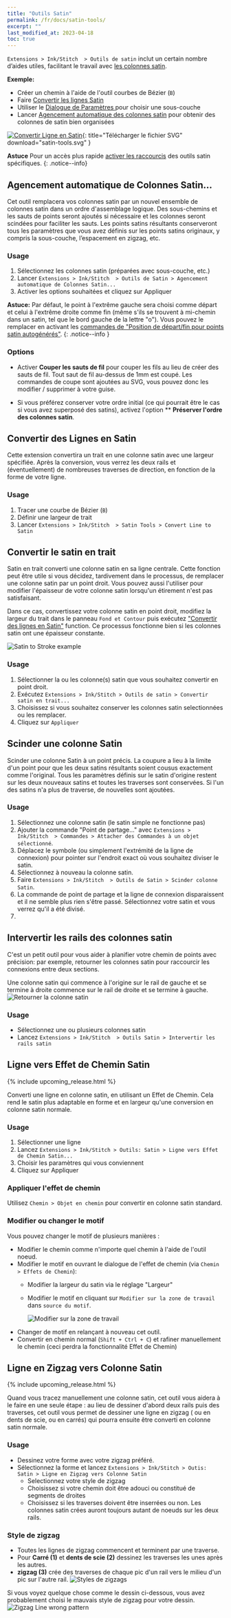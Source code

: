 ```yaml
---
title: "Outils Satin"
permalink: /fr/docs/satin-tools/
excerpt: ""
last_modified_at: 2023-04-18
toc: true
---
```

`Extensions > Ink/Stitch  > Outils de satin` inclut un certain nombre d’aides utiles, facilitant le travail avec [les colonnes satin](/fr/docs/stitches/satin-column/).

**Exemple:**
* Créer un chemin à l'aide de l'outil courbes de Bézier (`B`)
* Faire [Convertir les lignes Satin](#convertir-des-lignes-en-satin)
* Utiliser le [Dialogue de Paramètres ](/fr/docs/params/#paramètres-satin) pour choisir une sous-couche
* Lancer [Agencement automatique des colonnes satin](#auto-route-satin-colonnes) pour obtenir des colonnes de satin bien organisées

[![Convertir Ligne en Satin](/assets/images/docs/en/satin-tools.svg)](/assets/images/docs/en/satin-tools.svg){: title="Télécharger le fichier SVG" download="satin-tools.svg" }

**Astuce** Pour un accès plus rapide [activer les raccourcis](/fr/docs/customize/) des outils satin spécifiques.
{: .notice--info}

## Agencement automatique de Colonnes Satin...

Cet outil remplacera vos colonnes satin par un nouvel ensemble de colonnes satin dans un ordre d'assemblage logique. Des sous-chemins et les sauts de points seront ajoutés si nécessaire et les colonnes seront scindées pour faciliter les sauts. Les points satins résultants conserveront tous les paramètres que vous avez définis sur les points satins originaux, y compris la sous-couche, l’espacement en zigzag, etc.

### Usage

1. Sélectionnez les colonnes satin (préparées avec sous-couche, etc.)
2. Lancer `Extensions > Ink/Stitch  > Outils de Satin > Agencement automatique de Colonnes Satin...`
3. Activer les options souhaitées et cliquez sur Appliquer

**Astuce:** Par défaut, le point à l'extrême gauche sera choisi comme départ et celui à l'extrême droite comme fin (même s'ils se trouvent à mi-chemin dans un satin, tel que le bord gauche de la lettre "o"). Vous pouvez le remplacer en activant les [commandes de "Position de départ/fin pour points satin autogénérés"](/fr/docs/commands/).
{: .notice--info }

### Options

* Activer **Couper les sauts de fil** pour couper les fils au lieu de créer des sauts de fil. Tout saut de fil au-dessus de 1mm est coupé. Les commandes de coupe sont ajoutées au SVG, vous pouvez donc les modifier / supprimer à votre guise.

* Si vous préférez conserver votre ordre initial (ce qui pourrait être le cas si vous avez superposé des satins), activez l'option ** **Préserver l'ordre des colonnes satin**.

## Convertir des Lignes en Satin

Cette extension convertira un trait en une colonne satin avec une largeur spécifiée. Après la conversion, vous verrez les deux rails et (éventuellement) de nombreuses traverses de direction, en fonction de la forme de votre ligne.

### Usage

1. Tracer une courbe de Bézier (`B`)
2. Définir une largeur de trait
2. Lancer `Extensions > Ink/Stitch  > Satin Tools > Convert Line to Satin`

## Convertir le satin en trait

Satin en trait converti une colonne satin en sa ligne centrale. Cette fonction peut être utile si vous décidez, tardivement dans le processus, de remplacer une colonne satin par un point droit. Vous pouvez aussi l'utiliser pour modifier l'épaisseur de votre colonne satin lorsqu'un étirement n'est pas satisfaisant.  

Dans ce cas, convertissez votre colonne satin en point droit, modifiez la largeur du trait dans le panneau `Fond et Contour` puis exécutez  ["Convertir des lignes en Satin"](#convertir-des-Lignes-en-atin) function. Ce processus fonctionne bien si les colonnes satin ont une épaisseur constante.

![Satin to Stroke example](/assets/images/docs/en/satin_to_stroke.png)

### Usage

1. Sélectionner la ou les colonne(s) satin que vous souhaitez convertir en point droit.
2. Exécutez  `Extensions > Ink/Stitch > Outils de satin > Convertir satin en trait...`
3. Choisissez si vous souhaitez conserver les colonnes satin selectionnées ou les remplacer.
4. Cliquez sur `Appliquer`

## Scinder une colonne Satin

Scinder une colonne Satin à un point précis. La coupure a lieu à la limite d'un point pour que les deux satins résultants soient cousus exactement comme l'original. Tous les paramètres définis sur le satin d'origine restent sur les deux nouveaux satins et toutes les traverses sont conservées. Si l'un des satins n'a plus de traverse, de nouvelles sont ajoutées.

### Usage

1. Sélectionnez une colonne satin (le satin simple ne fonctionne pas)
2. Ajouter la commande "Point de partage..." avec `Extensions > Ink/Stitch  > Commandes > Attacher des Commandes à un objet sélectionné`.
3. Déplacez le symbole (ou simplement l'extrémité de la ligne de connexion) pour pointer sur l'endroit exact où vous souhaitez diviser le satin.
4. Sélectionnez à nouveau la colonne satin.
5. Faire `Extensions > Ink/Stitch  > Outils de Satin > Scinder colonne Satin`.
6. La commande de point de partage et la ligne de connexion disparaissent et il ne semble plus rien s'être passé. Sélectionnez votre satin et vous verrez qu'il a été divisé.
7. 
## Intervertir les rails des colonnes satin

C'est un petit outil pour vous aider à planifier votre chemin de points avec précision: par exemple, retourner les colonnes satin pour raccourcir les connexions entre deux sections.

Une colonne satin qui commence à l'origine sur le rail de gauche et se termine à droite commence sur le rail de droite et se termine à gauche.
![Retourner la colonne satin](/assets/images/docs/en/flip-satin-column.jpg)

### Usage

* Sélectionnez une ou plusieurs colonnes satin
* Lancez `Extensions > Ink/Stitch  > Outils Satin > Intervertir les rails satin`

## Ligne vers Effet de Chemin Satin 

{% include upcoming_release.html %}

Converti une ligne en colonne satin, en utilisant un Effet de Chemin. Cela rend le satin plus adaptable en forme et en largeur qu'une conversion en colonne satin normale.



### Usage

1. Sélectionner une ligne 
2. Lancez `Extensions > Ink/Stitch > Outils: Satin > Ligne vers Effet de Chemin Satin...`
3. Choisir les paramètres qui vous conviennent
4. Cliquez sur Appliquer


### Appliquer l'effet de chemin

Utilisez `Chemin > Objet en chemin` pour convertir en colonne satin standard.

### Modifier ou changer le motif

Vous pouvez changer le motif de plusieurs manières :

* Modifier le chemin comme n'importe quel chemin à l'aide de l'outil noeud.
* Modifier le motif en ouvrant le dialogue de l'effet de chemin (via `Chemin > Effets de Chemin`):
  * Modifier la largeur du satin via le réglage "Largeur"
  * Modifier le motif en cliquant sur `Modifier sur la zone de travail` dans `source du motif`.
    
    ![Modifier sur la zone de travail](/assets/images/tutorials/pattern-along-path/edit.png)
* Changer de motif en relançant à nouveau cet outil.
* Convertir en chemin normal  (`Shift + Ctrl + C`)  et rafiner manuellement le chemin (ceci perdra la fonctionnalité Effet de Chemin)


## Ligne en Zigzag vers Colonne Satin

{% include upcoming_release.html %}

Quand vous tracez manuellement une colonne satin, cet outil vous aidera à le faire en une seule étape : au lieu de dessiner d'abord deux rails puis des traverses, cet outil vous permet de dessiner une ligne en zigzag ( ou en dents de scie, ou en carrés) qui pourra ensuite être converti en colonne satin normale.



### Usage

* Dessinez votre forme avec votre zigzag préféré.
* Sélectionnez la forme et lancez  `Extensions > Ink/Stitch > Outis: Satin > Ligne en Zigzag vers Colonne Satin`
  * Selectionnez votre style de zigzag 
  * Choisissez  si votre chemin doit être adouci ou constitué de segments de droites
  * Choisissez si les traverses doivent être inserrées ou non. Les colonnes satin crées auront toujours autant de noeuds sur les deux rails.

### Style de zigzag

* Toutes les lignes de zigzag commencent et terminent par une traverse.
* Pour **Carré (1)** et **dents de scie (2)** dessinez les traverses les unes après les autres.
*  **zigzag (3)** crée des traverses de chaque pic d'un rail vers le milieu d'un pic sur l'autre rail.
![Styles de zigzags](/assets/images/docs/zigzag-line-to-satin.png)

Si vous voyez quelque chose comme le dessin ci-dessous, vous avez probablement choisi le mauvais style de zigzag pour votre dessin.
![Zigzag Line wrong pattern](/assets/images/docs/zigzag-line-to-satin-wrong-pattern.png)
